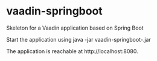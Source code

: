 vaadin-springboot
=================

Skeleton for a Vaadin application based on Spring Boot

Start the application using java -jar vaadin-springboot-<VERSION>.jar

The application is reachable at http://localhost:8080.

